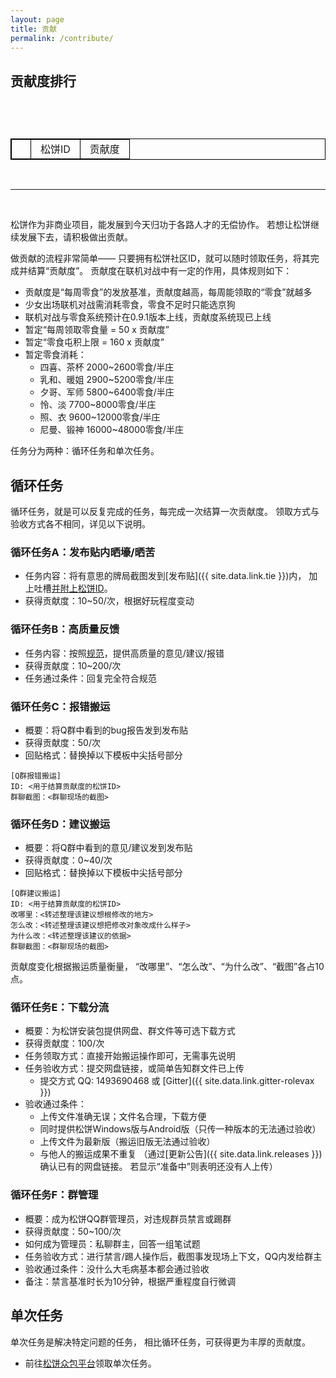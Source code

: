 ```yaml
---
layout: page
title: 贡献
permalink: /contribute/
---
```


## 贡献度排行

<style>
table {
    border-collapse: collapse;
}

table, th, td {
    border: 1px solid black;
}

th, td {
    padding-left: 15px;
    padding-right: 15px;
}
</style>

<div id="loading">
    <div style="width:45px;height:45px">
        <div id="spinner" style="position:relative"></div>
    </div>
</div>

<table id="c-points">
    <th>
        <td>松饼ID</td>
        <td>贡献度</td>
    </th>
</table>

<br />

---

<br />

松饼作为非商业项目，能发展到今天归功于各路人才的无偿协作。
若想让松饼继续发展下去，请积极做出贡献。

做贡献的流程非常简单——
只要拥有松饼社区ID，就可以随时领取任务，将其完成并结算“贡献度”。
贡献度在联机对战中有一定的作用，具体规则如下：

- 贡献度是“每周零食”的发放基准，贡献度越高，每周能领取的“零食”就越多
- 少女出场联机对战需消耗零食，零食不足时只能选京狗
- 联机对战与零食系统预计在0.9.1版本上线，贡献度系统现已上线
- 暂定“每周领取零食量 = 50 x 贡献度”
- 暂定“零食屯积上限 = 160 x 贡献度”
- 暂定零食消耗：
    - 四喜、茶杯 2000~2600零食/半庄
    - 乳和、暖姐 2900~5200零食/半庄
    - 夕哥、军师 5800~6400零食/半庄
    - 怜、淡 7700~8000零食/半庄
    - 照、衣 9600~12000零食/半庄
    - 尼曼、锻神 16000~48000零食/半庄

任务分为两种：循环任务和单次任务。

## 循环任务

循环任务，就是可以反复完成的任务，每完成一次结算一次贡献度。
领取方式与验收方式各不相同，详见以下说明。

### 循环任务A：发布贴内晒壕/晒苦

- 任务内容：将有意思的牌局截图发到[发布贴]({{ site.data.link.tie }})内，
            加上吐槽<u>并附上松饼ID</u>。
- 获得贡献度：10~50/次，根据好玩程度变动

### 循环任务B：高质量反馈

- 任务内容：按照[规范](/feedback/)，提供高质量的意见/建议/报错
- 获得贡献度：10~200/次
- 任务通过条件：回复完全符合规范

### 循环任务C：报错搬运

- 概要：将Q群中看到的bug报告发到发布贴
- 获得贡献度：50/次
- 回贴格式：替换掉以下模板中尖括号部分
```
[Q群报错搬运]
ID: <用于结算贡献度的松饼ID>
群聊截图：<群聊现场的截图>
```

### 循环任务D：建议搬运

- 概要：将Q群中看到的意见/建议发到发布贴
- 获得贡献度：0~40/次
- 回贴格式：替换掉以下模板中尖括号部分
```
[Q群建议搬运]
ID: <用于结算贡献度的松饼ID>
改哪里：<转述整理该建议想根修改的地方>
怎么改：<转述整理该建议想把修改对象改成什么样子>
为什么改：<转述整理该建议的依据>
群聊截图：<群聊现场的截图>
```
贡献度变化根据搬运质量衡量，
“改哪里”、“怎么改”、“为什么改”、“截图”各占10点。

### 循环任务E：下载分流

- 概要：为松饼安装包提供网盘、群文件等可选下载方式
- 获得贡献度：100/次
- 任务领取方式：直接开始搬运操作即可，无需事先说明
- 任务验收方式：提交网盘链接，或简单告知群文件已上传
    - 提交方式 QQ: 1493690468
      或 [Gitter]({{ site.data.link.gitter-rolevax }})
- 验收通过条件：
    - 上传文件准确无误；文件名合理，下载方便
    - 同时提供松饼Windows版与Android版（只传一种版本的无法通过验收）
    - 上传文件为最新版（搬运旧版无法通过验收）
    - 与他人的搬运成果不重复
     （通过[更新公告]({{ site.data.link.releases }})确认已有的网盘链接。
       若显示“准备中”则表明还没有人上传）

### 循环任务F：群管理

- 概要：成为松饼QQ群管理员，对违规群员禁言或踢群
- 获得贡献度：50~100/次
- 如何成为管理员：私聊群主，回答一组笔试题
- 任务验收方式：进行禁言/踢人操作后，截图事发现场上下文，QQ内发给群主
- 验收通过条件：没什么大毛病基本都会通过验收
- 备注：禁言基准时长为10分钟，根据严重程度自行微调

## 单次任务

单次任务是解决特定问题的任务，
相比循环任务，可获得更为丰厚的贡献度。

- 前往[松饼众包平台](/crowd/)领取单次任务。

<script src="/js/teru.js"></script>
<script src="/js/spin.min.js"></script>

<script>
var spinner = new Spinner();

function setSpin(value) {
    var loading = document.getElementById("loading");

	if (value) {
        spinner.spin();
		document.getElementById("spinner").appendChild(spinner.el);
		loading.style.display = "block";
    } else {
        spinner.stop();
		loading.style.display = "none";
    }
}

function renderTable(sc) {
    var table = document.getElementById('c-points');

    if (sc.Entries) {
        for (var i = 0; i < sc.Entries.length; i++) {
            var row1 = table.insertRow(i + 1);

            var row1col1 = row1.insertCell(0);
            row1col1.innerHTML = "" + (i + 1);

            var row1col2 = row1.insertCell(1);
            row1col2.innerHTML = sc.Entries[i].Username;

            var row1col3 = row1.insertCell(2);
            row1col3.align = "right";
            row1col3.innerHTML = sc.Entries[i].CPoint;
        }
    }

	setSpin(false);
}

setSpin(true);
teru.send("GET", "/account/c-points", "", renderTable);
</script>

